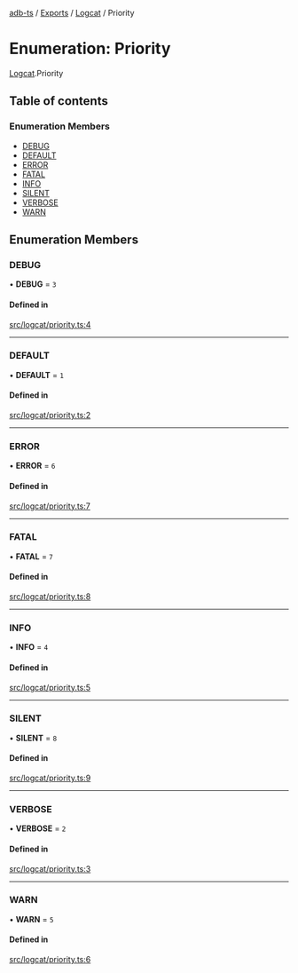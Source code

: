 [adb-ts](../README.md) / [Exports](../modules.md) / [Logcat](../modules/Logcat.md) / Priority

# Enumeration: Priority

[Logcat](../modules/Logcat.md).Priority

## Table of contents

### Enumeration Members

-   [DEBUG](Logcat.Priority.md#debug)
-   [DEFAULT](Logcat.Priority.md#default)
-   [ERROR](Logcat.Priority.md#error)
-   [FATAL](Logcat.Priority.md#fatal)
-   [INFO](Logcat.Priority.md#info)
-   [SILENT](Logcat.Priority.md#silent)
-   [VERBOSE](Logcat.Priority.md#verbose)
-   [WARN](Logcat.Priority.md#warn)

## Enumeration Members

### DEBUG

• **DEBUG** = `3`

#### Defined in

[src/logcat/priority.ts:4](https://github.com/Maaaartin/adb-ts/blob/5393493/src/logcat/priority.ts#L4)

---

### DEFAULT

• **DEFAULT** = `1`

#### Defined in

[src/logcat/priority.ts:2](https://github.com/Maaaartin/adb-ts/blob/5393493/src/logcat/priority.ts#L2)

---

### ERROR

• **ERROR** = `6`

#### Defined in

[src/logcat/priority.ts:7](https://github.com/Maaaartin/adb-ts/blob/5393493/src/logcat/priority.ts#L7)

---

### FATAL

• **FATAL** = `7`

#### Defined in

[src/logcat/priority.ts:8](https://github.com/Maaaartin/adb-ts/blob/5393493/src/logcat/priority.ts#L8)

---

### INFO

• **INFO** = `4`

#### Defined in

[src/logcat/priority.ts:5](https://github.com/Maaaartin/adb-ts/blob/5393493/src/logcat/priority.ts#L5)

---

### SILENT

• **SILENT** = `8`

#### Defined in

[src/logcat/priority.ts:9](https://github.com/Maaaartin/adb-ts/blob/5393493/src/logcat/priority.ts#L9)

---

### VERBOSE

• **VERBOSE** = `2`

#### Defined in

[src/logcat/priority.ts:3](https://github.com/Maaaartin/adb-ts/blob/5393493/src/logcat/priority.ts#L3)

---

### WARN

• **WARN** = `5`

#### Defined in

[src/logcat/priority.ts:6](https://github.com/Maaaartin/adb-ts/blob/5393493/src/logcat/priority.ts#L6)
